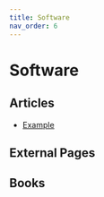 ```yaml
---
title: Software
nav_order: 6
---
```


# Software

## Articles

* [Example](example.md)

## External Pages

## Books